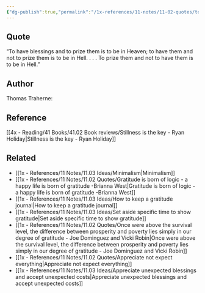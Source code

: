 ```yaml
---
{"dg-publish":true,"permalink":"/1x-references/11-notes/11-02-quotes/to-have-blessings-and-to-prize-them-is-to-be-in-heaven-to-have-them-and-not-to-prize-them-is-to-be-in-hell-to-prize-them-and-not-to-have-them-is-to-be-in-hell-thomas-traherne/","title":"To have blessings and to prize them is to be in Heaven, to have them and not to prize them is to be in Hell. . . . To prize them and not to have them is to be in Hell - Thomas Traherne","created":"2024-03-13T21:08:47.411+03:00","updated":"2024-03-13T21:10:44.894+03:00"}
---
```



## Quote
“To have blessings and to prize them is to be in Heaven; to have them and not to prize them is to be in Hell. . . . To prize them and not to have them is to be in Hell.”


## Author
Thomas Traherne: 

## Reference
[[4x - Reading/41 Books/41.02 Book reviews/Stillness is the key - Ryan Holiday\|Stillness is the key - Ryan Holiday]]

## Related
- [[1x - References/11 Notes/11.03 Ideas/Minimalism\|Minimalism]]
- [[1x - References/11 Notes/11.02 Quotes/Gratitude is born of logic - a happy life is born of gratitude -Brianna West\|Gratitude is born of logic - a happy life is born of gratitude -Brianna West]]
- [[1x - References/11 Notes/11.03 Ideas/How to keep a gratitude journal\|How to keep a gratitude journal]]
- [[1x - References/11 Notes/11.03 Ideas/Set aside specific time to show gratitude\|Set aside specific time to show gratitude]]
- [[1x - References/11 Notes/11.02 Quotes/Once were above the survival level, the difference between prosperity and poverty lies simply in our degree of gratitude - Joe Dominguez and Vicki Robin\|Once were above the survival level, the difference between prosperity and poverty lies simply in our degree of gratitude - Joe Dominguez and Vicki Robin]]
- [[1x - References/11 Notes/11.02 Quotes/Appreciate not expect everything\|Appreciate not expect everything]]
- [[1x - References/11 Notes/11.03 Ideas/Appreciate unexpected blessings and accept unexpected costs\|Appreciate unexpected blessings and accept unexpected costs]]